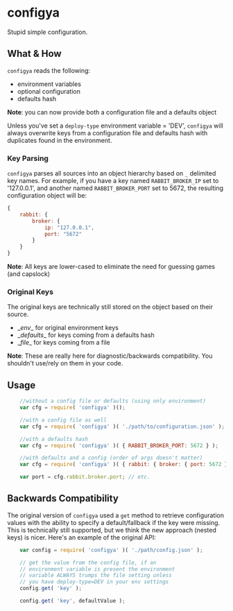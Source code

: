 # configya
Stupid simple configuration.

## What & How
`configya` reads the following:
 * environment variables
 * optional configuration 
 * defaults hash

**Note**: you can now provide both a configuration file and a defaults object

Unless you've set a `deploy-type` environment variable = 'DEV', `configya` will always overwrite keys from a configuration file and defaults hash with duplicates found in the environment.

### Key Parsing
`configya` parses all sources into an object hierarchy based on `_` delimited key names. For example, if you have a key named `RABBIT_BROKER_IP` set to '127.0.0.1', and another named `RABBIT_BROKER_PORT` set to 5672, the resulting configuration object will be:

```javascript
{
	rabbit: {
		broker: {
			ip: "127.0.0.1",
			port: "5672"
		}
	}
}
```
**Note**: All keys are lower-cased to eliminate the need for guessing games (and capslock)

### Original Keys
The original keys are technically still stored on the object based on their source.
 * \__env__ for original environment keys
 * \__defaults__ for keys coming from a defaults hash
 * \__file__ for keys coming from a file

**Note**: These are really here for diagnostic/backwards compatibility. You shouldn't use/rely on them in your code.
 
## Usage

```javascript
	//without a config file or defaults (using only environment)
	var cfg = require( 'configya' )();

	//with a config file as well
	var cfg = require( 'configya' )( './path/to/configuration.json' );

	//with a defaults hash
	var cfg = require( 'configya' )( { RABBIT_BROKER_PORT: 5672 } );

	//with defaults and a config (order of args doesn't matter)
	var cfg = require( 'configya' )( { rabbit: { broker: { port: 5672 } } }, './path/to/configuration.json' );

	var port = cfg.rabbit.broker.port; // etc.
```

## Backwards Compatibility

The original version of `configya` used a `get` method to retrieve configuration values with the ability to specify a default/fallback if the key were missing. This is technically still supported, but we think the new approach (nested keys) is nicer. Here's an example of the original API:

```javascript
	var config = require( 'configya' )( './path/config.json' );

	// get the value from the config file, if an 
	// environment variable is present the environment
	// variable ALWAYS trumps the file setting unless 
	// you have deploy-type=DEV in your env settings
	config.get( 'key' );

	config.get( 'key', defaultValue );
```